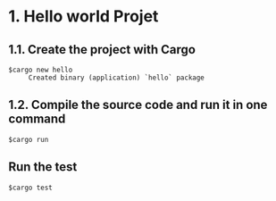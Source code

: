 # 1. Hello world Projet

## 1.1. Create the project with Cargo

```
$cargo new hello
     Created binary (application) `hello` package
```

## 1.2. Compile the source code and run it in one command

```
$cargo run
```

##  Run the test

```
$cargo test
```